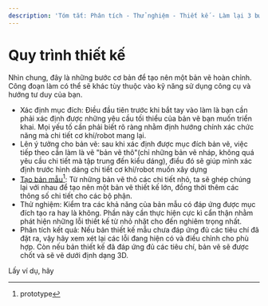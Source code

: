 ```yaml
---
description: 'Tóm tắt: Phân tích - Thử nghiệm - Thiết kế - Làm lại 3 bước trên n lần'
---
```


# Quy trình thiết kế

Nhìn chung, đây là những bước cơ bản để tạo nên một bản vẽ hoàn chỉnh. Công đoạn làm có thể sẽ khác tùy thuộc vào kỹ năng sử dụng công cụ và hướng tư duy của bạn.&#x20;

* Xác định mục đích: Điều đầu tiên trước khi bắt tay vào làm là bạn cần phải xác định được những yêu cầu tối thiểu của bản vẽ bạn muốn triển khai. Mọi yếu tố cần phải biết rõ ràng nhằm định hướng chính xác chức năng mà chi tiết cơ khí/robot mang lại.
* Lên ý tưởng cho bản vẽ: sau khi xác định được mục đích bản vẽ, việc tiếp theo cần làm là vẽ "bản vẽ thô"(chỉ những bản vẽ nháp, không quá yêu cầu chi tiết mà tập trung đến kiểu dáng), điều đó sẽ giúp mình xác định trước hình dáng chi tiết cơ khí/robot muốn xây dựng
* [Tạo bản mẫu](#user-content-fn-1)[^1]: Từ những bản vẽ thô các chi tiết nhỏ, ta sẽ ghép chúng lại với nhau để tạo nên một bản vẽ thiết kế lớn, đồng thời thêm các thông số chi tiết cho các bộ phận.&#x20;
* Thử nghiệm: Kiểm tra các khả năng của bản mẫu có đáp ứng được mục đích tạo ra hay là không. Phần này cần thực hiện cực kì cẩn thận nhằm phát hiện những lỗi thiết kế từ nhỏ nhặt cho đến nghiêm trọng nhất.&#x20;
* Phân tích kết quả: Nếu bản thiết kế mẫu chưa đáp ứng đủ các tiêu chí đã đặt ra, vậy hãy xem xét lại các lỗi đang hiện có và điều chỉnh cho phù hợp. Còn nếu bản thiết kế đã đáp ứng đủ các tiêu chí, bản vẽ sẽ được chốt và sẽ vẽ dưới định dạng 3D.

Lấy ví dụ, hãy&#x20;



[^1]: prototype
